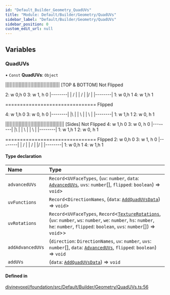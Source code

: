 ```yaml
---
id: "Default_Builder_Geometry_QuadUVs"
title: "Module: Default/Builder/Geometry/QuadUVs"
sidebar_label: "Default/Builder/Geometry/QuadUVs"
sidebar_position: 0
custom_edit_url: null
---
```


## Variables

### QuadUVs

• `Const` **QuadUVs**: `Object`

|||||||||||||||||||||||||||||||||||||
[TOP & BOTTOM]
Not Flipped

2: w 0,h 0        3: w 1, h 0
         |--------|
         |      / |
         |   /    |
         |/       |
         |--------|
1: w 0,h 1        4: w 1,h 1

===============================
Flipped

4: w 1,h 0        3: w 0, h 0
         |--------|
         |\       |
         |   \    |
         |      \ |
         |--------|
1: w 1,h 1        2: w 0, h 1

||||||||||||||||||||||||||||||||||||||||
[Sides]
Not Flipped
4: w 1,h 0        3: w 0, h 0
         |--------|
         |\       |
         |   \    |
         |      \ |
         |--------|
1: w 1,h 1        2: w 0, h 1

===============================
Flipped
2: w 0,h 0        3: w 1, h 0
         |--------|
         |      / |
         |   /    |
         |/       |
         |--------|
1: w 0,h 1        4: w 1,h 1

#### Type declaration

| Name | Type |
| :------ | :------ |
| `advancedUVs` | `Record`\<`UVFaceTypes`, (`uv`: `number`, `data`: [`AdvancedUVs`](Default_Builder_Types_Geometry_types.md#advanceduvs), `uvs`: `number`[], `flipped`: `boolean`) => `void`\> |
| `uvFunctions` | `Record`\<`DirectionNames`, (`data`: [`AddQuadUVsData`](Default_Builder_Types_Geometry_types.md#addquaduvsdata)) => `void`\> |
| `uvRotations` | `Record`\<`UVFaceTypes`, `Record`\<[`TextureRotations`](Default_Builder_Types_Geometry_types.md#texturerotations), (`uv`: `number`, `ws`: `number`, `we`: `number`, `hs`: `number`, `he`: `number`, `flipped`: `boolean`, `uvs`: `number`[]) => `void`\>\> |
| `addAdvancedUVs` | (`direction`: `DirectionNames`, `uv`: `number`, `uvs`: `number`[], `data`: [`AdvancedUVs`](Default_Builder_Types_Geometry_types.md#advanceduvs), `flipped`: `boolean`) => `void` |
| `addUVs` | (`data`: [`AddQuadUVsData`](Default_Builder_Types_Geometry_types.md#addquaduvsdata)) => `void` |

#### Defined in

[divinevoxel/foundation/src/Default/Builder/Geometry/QuadUVs.ts:56](https://github.com/lucasdamianjohnson/DivineVoxelEngine/blob/596fa7391478620ed460dfb4856ff0a763b91c49/divinevoxel/foundation/src/Default/Builder/Geometry/QuadUVs.ts#L56)
